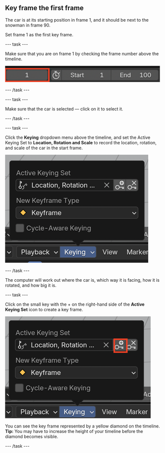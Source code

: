 ## Key frame the first frame

The car is at its starting position in frame 1, and it should be next to the snowman in frame 90.

Set frame 1 as the first key frame. 

--- task ---

Make sure that you are on frame 1 by checking the frame number above the timeline.

![Frame one](images/blender-frame-1.png)

--- /task ---

--- task ---

Make sure that the car is selected — click on it to select it.

--- /task ---

--- task ---

Click the **Keying** dropdown menu above the timeline, and set the Active Keying Set to **Location, Rotation and Scale** to record the location, rotation, and scale of the car in the start frame.

![Keys](images/blender-keyring.png)


--- /task ---

The computer will work out where the car is, which way it is facing, how it is rotated, and how big it is.

--- task ---

Click on the small key with the + on the right-hand side of the **Active Keying Set** icon to create a key frame. 

![Small key](images/blender-key-plus.png)

You can see the key frame represented by a yellow diamond on the timeline. 
**Tip:** You may have to increase the height of your timeline before the diamond becomes visible.

--- /task ---

 
